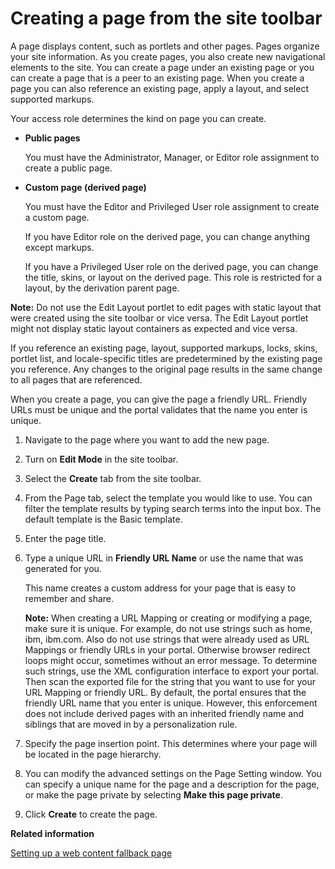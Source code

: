 # Creating a page from the site toolbar

A page displays content, such as portlets and other pages. Pages organize your site information. As you create pages, you also create new navigational elements to the site. You can create a page under an existing page or you can create a page that is a peer to an existing page. When you create a page you can also reference an existing page, apply a layout, and select supported markups.

Your access role determines the kind on page you can create.

-   **Public pages**

    You must have the Administrator, Manager, or Editor role assignment to create a public page.

-   **Custom page \(derived page\)**

    You must have the Editor and Privileged User role assignment to create a custom page.

    If you have Editor role on the derived page, you can change anything except markups.

    If you have a Privileged User role on the derived page, you can change the title, skins, or layout on the derived page. This role is restricted for a layout, by the derivation parent page.


**Note:** Do not use the Edit Layout portlet to edit pages with static layout that were created using the site toolbar or vice versa. The Edit Layout portlet might not display static layout containers as expected and vice versa.

If you reference an existing page, layout, supported markups, locks, skins, portlet list, and locale-specific titles are predetermined by the existing page you reference. Any changes to the original page results in the same change to all pages that are referenced.

When you create a page, you can give the page a friendly URL. Friendly URLs must be unique and the portal validates that the name you enter is unique.

1.  Navigate to the page where you want to add the new page.

2.  Turn on **Edit Mode** in the site toolbar.

3.  Select the **Create** tab from the site toolbar.

4.  From the Page tab, select the template you would like to use. You can filter the template results by typing search terms into the input box. The default template is the Basic template.

5.  Enter the page title.

6.  Type a unique URL in **Friendly URL Name** or use the name that was generated for you.

    This name creates a custom address for your page that is easy to remember and share.

    **Note:** When creating a URL Mapping or creating or modifying a page, make sure it is unique. For example, do not use strings such as home, ibm, ibm.com. Also do not use strings that were already used as URL Mappings or friendly URLs in your portal. Otherwise browser redirect loops might occur, sometimes without an error message. To determine such strings, use the XML configuration interface to export your portal. Then scan the exported file for the string that you want to use for your URL Mapping or friendly URL. By default, the portal ensures that the friendly URL name that you enter is unique. However, this enforcement does not include derived pages with an inherited friendly name and siblings that are moved in by a personalization rule.

7.  Specify the page insertion point. This determines where your page will be located in the page hierarchy.

8.  You can modify the advanced settings on the Page Setting window. You can specify a unique name for the page and a description for the page, or make the page private by selecting **Make this page private**.

9.  Click **Create** to create the page.


**Related information**  


[Setting up a web content fallback page ](../admin-system/mp_wcm_fallback.md)


